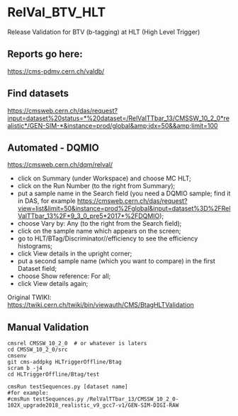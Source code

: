 # RelVal_BTV_HLT
Release Validation for BTV (b-tagging) at HLT (High Level Trigger)

## Reports go here:
https://cms-pdmv.cern.ch/valdb/

## Find datasets
https://cmsweb.cern.ch/das/request?input=dataset%20status=*%20dataset=/RelValTTbar_13/CMSSW_10_2_0*realistic*/GEN-SIM-*&instance=prod/global&amp;idx=50&&amp;limit=100

## Automated - DQMIO
https://cmsweb.cern.ch/dqm/relval/
- click on Summary (under Workspace) and choose MC HLT;
- click on the Run Number (to the right from Summary);
- put a sample name in the Search field (you need a DQMIO sample; find it in DAS, for example https://cmsweb.cern.ch/das/request?view=list&limit=50&instance=prod%2Fglobal&input=dataset%3D%2FRelValTTbar_13%2F*9_3_0_pre5*2017*%2FDQMIO);
- choose Vary by: Any (to the right from the Search field);
- click on the sample name which appears on the screen;
- go to HLT/BTag/Discriminator/<trigger-name>/efficiency to see the efficiency histograms;
- click View details in the upright corner;
- put a second sample name (which you want to compare) in the first Dataset field;
- choose Show reference: For all;
- click View details again;

Original TWIKI:
https://twiki.cern.ch/twiki/bin/viewauth/CMS/BtagHLTValidation


## Manual Validation
```
cmsrel CMSSW_10_2_0  # or whatever is laters
cd CMSSW_10_2_0/src
cmsenv
git cms-addpkg HLTriggerOffline/Btag
scram b -j4
cd HLTriggerOffline/Btag/test

cmsRun testSequences.py [dataset name]
#for example: 
#cmsRun testSequences.py /RelValTTbar_13/CMSSW_10_2_0-102X_upgrade2018_realistic_v9_gcc7-v1/GEN-SIM-DIGI-RAW 
```
